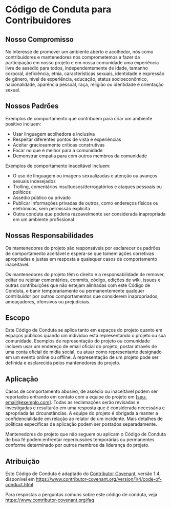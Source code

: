 # Código de Conduta para Contribuidores

## Nosso Compromisso

No interesse de promover um ambiente aberto e acolhedor, nós como contribuidores e mantenedores nos comprometemos a fazer da participação em nosso projeto e em nossa comunidade uma experiência livre de assédio para todos, independentemente de idade, tamanho corporal, deficiência, etnia, características sexuais, identidade e expressão de gênero, nível de experiência, educação, status socioeconômico, nacionalidade, aparência pessoal, raça, religião ou identidade e orientação sexual.

## Nossos Padrões

Exemplos de comportamento que contribuem para criar um ambiente positivo incluem:

* Usar linguagem acolhedora e inclusiva
* Respeitar diferentes pontos de vista e experiências
* Aceitar graciosamente críticas construtivas
* Focar no que é melhor para a comunidade
* Demonstrar empatia para com outros membros da comunidade

Exemplos de comportamento inaceitável incluem:

* O uso de linguagem ou imagens sexualizadas e atenção ou avanços sexuais indesejados
* Trolling, comentários insultuosos/derrogatórios e ataques pessoais ou políticos
* Assédio público ou privado
* Publicar informações privadas de outros, como endereços físicos ou eletrônicos, sem permissão explícita
* Outra conduta que poderia razoavelmente ser considerada inapropriada em um ambiente profissional

## Nossas Responsabilidades

Os mantenedores do projeto são responsáveis por esclarecer os padrões de comportamento aceitável e espera-se que tomem ações corretivas apropriadas e justas em resposta a quaisquer casos de comportamento inaceitável.

Os mantenedores do projeto têm o direito e a responsabilidade de remover, editar ou rejeitar comentários, commits, código, edições de wiki, issues e outras contribuições que não estejam alinhadas com este Código de Conduta, e banir temporariamente ou permanentemente qualquer contribuidor por outros comportamentos que considerem inapropriados, ameaçadores, ofensivos ou prejudiciais.

## Escopo

Este Código de Conduta se aplica tanto em espaços do projeto quanto em espaços públicos quando um indivíduo está representando o projeto ou sua comunidade. Exemplos de representação do projeto ou comunidade incluem usar um endereço de email oficial do projeto, postar através de uma conta oficial de mídia social, ou atuar como representante designado em um evento online ou offline. A representação de um projeto pode ser definida e esclarecida pelos mantenedores do projeto.

## Aplicação

Casos de comportamento abusivo, de assédio ou inaceitável podem ser reportados entrando em contato com a equipe do projeto em [seu-email@exemplo.com]. Todas as reclamações serão revisadas e investigadas e resultarão em uma resposta que é considerada necessária e apropriada às circunstâncias. A equipe do projeto é obrigada a manter a confidencialidade em relação ao relator de um incidente. Mais detalhes de políticas específicas de aplicação podem ser postados separadamente.

Mantenedores do projeto que não seguem ou aplicam o Código de Conduta de boa fé podem enfrentar repercussões temporárias ou permanentes conforme determinado por outros membros da liderança do projeto.

## Atribuição

Este Código de Conduta é adaptado do [Contributor Covenant][homepage], versão 1.4, disponível em https://www.contributor-covenant.org/version/1/4/code-of-conduct.html

[homepage]: https://www.contributor-covenant.org

Para respostas a perguntas comuns sobre este código de conduta, veja https://www.contributor-covenant.org/faq 